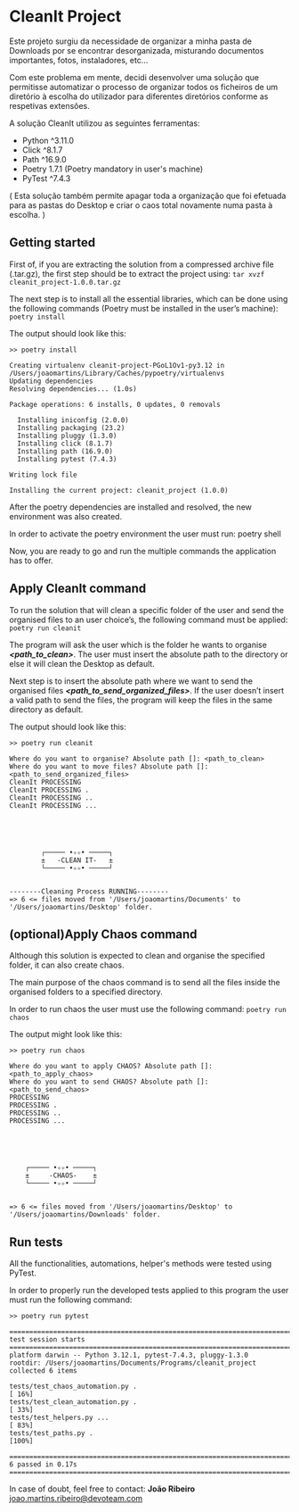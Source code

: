 # CleanIt Project

Este projeto surgiu da necessidade de organizar a minha pasta de Downloads por se encontrar  desorganizada, misturando documentos importantes, fotos, instaladores, etc…

Com este problema em mente, decidi desenvolver uma solução que permitisse automatizar o processo de organizar todos os ficheiros de um diretório à escolha do utilizador para diferentes diretórios conforme as respetivas extensões.

A solução CleanIt utilizou as seguintes ferramentas:

* Python ^3.11.0
* Click ^8.1.7
* Path ^16.9.0
* Poetry 1.7.1   (Poetry mandatory in user's machine)
* PyTest ^7.4.3

( Esta solução também permite apagar toda a organização que foi efetuada para as pastas do Desktop e criar o caos total novamente numa pasta à escolha. )


## Getting started

First of, if you are extracting the solution from a compressed archive file (.tar.gz), the first step should be to extract the project using: `tar xvzf cleanit_project-1.0.0.tar.gz`

The next step is to install all the essential libraries, which can be done using the following commands (Poetry must be installed in the user’s machine): `poetry install`

The output should look like this:

``` 
>> poetry install

Creating virtualenv cleanit-project-PGoL1Ov1-py3.12 in /Users/joaomartins/Library/Caches/pypoetry/virtualenvs
Updating dependencies
Resolving dependencies... (1.0s)

Package operations: 6 installs, 0 updates, 0 removals

  Installing iniconfig (2.0.0)
  Installing packaging (23.2)
  Installing pluggy (1.3.0)
  Installing click (8.1.7)
  Installing path (16.9.0)
  Installing pytest (7.4.3)

Writing lock file

Installing the current project: cleanit_project (1.0.0)
```

After the poetry dependencies are installed and resolved, the new environment was also created.

In order to activate the poetry environment the user must run: poetry shell

Now, you are ready to go and run the multiple commands the application has to offer.


## Apply CleanIt command

To run the solution that will clean a specific folder of the user and send the organised files to an user choice’s, the following command must be applied: `poetry run cleanit`

The program will ask the user which is the folder he wants to organise _**<path_to_clean>**_. The user must insert the absolute path to the directory or else it will clean the Desktop as default.

Next step is to insert the absolute path where we want to send the organised files **_<path_to_send_organized_files>_**. If the user doesn’t insert a valid path to send the files, the program will keep the files in the same directory as default.

The output should look like this:

```
>> poetry run cleanit

Where do you want to organise? Absolute path []: <path_to_clean>
Where do you want to move files? Absolute path []: <path_to_send_organized_files>
CleanIt PROCESSING
CleanIt PROCESSING .
CleanIt PROCESSING ..
CleanIt PROCESSING ...





        ┌───── •✧✧• ─────┐
        ±   -CLEAN IT-   ± 
        └───── •✧✧• ─────┘
        

--------Cleaning Process RUNNING--------
=> 6 <= files moved from '/Users/joaomartins/Documents' to '/Users/joaomartins/Desktop' folder.
```

## (optional)Apply Chaos command

Although this solution is expected to clean and organise the specified folder, it can also create chaos.  

The main purpose of the chaos command is to send all the files inside the organised folders to a specified directory.

In order to run chaos the user must use the following command: `poetry run chaos`

The output might look like this:

```
>> poetry run chaos

Where do you want to apply CHAOS? Absolute path []: <path_to_apply_chaos>
Where do you want to send CHAOS? Absolute path []: <path_to_send_chaos>
PROCESSING
PROCESSING .
PROCESSING ..
PROCESSING ...





    ┌───── •✧✧• ─────┐
    ±     -CHAOS-    ± 
    └───── •✧✧• ─────┘
    
    
=> 6 <= files moved from '/Users/joaomartins/Desktop' to '/Users/joaomartins/Downloads' folder.
````

## Run tests

All the functionalities, automations, helper's methods were tested using PyTest.

In order to properly run the developed tests applied to this program the user must run the following command:

```
>> poetry run pytest

========================================================================= test session starts ==========================================================================
platform darwin -- Python 3.12.1, pytest-7.4.3, pluggy-1.3.0
rootdir: /Users/joaomartins/Documents/Programs/cleanit_project
collected 6 items                                                                                                                                                      

tests/test_chaos_automation.py .                                                                                                                                 [ 16%]
tests/test_clean_automation.py .                                                                                                                                 [ 33%]
tests/test_helpers.py ...                                                                                                                                        [ 83%]
tests/test_paths.py .                                                                                                                                            [100%]

========================================================================== 6 passed in 0.17s ===========================================================================

```



In case of doubt, feel free to contact: **João Ribeiro** <joao.martins.ribeiro@devoteam.com>
